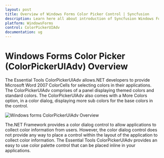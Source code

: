 ```yaml
---
layout: post
title: Overview of Windows Forms Color Picker Control | Syncfusion
description: Learn here all about introduction of Syncfusion Windows Forms Color Picker (ColorPickerUIAdv) control and more details.
platform: WindowsForms
control: ColorPickerUIAdv
documentation: ug
---
```

# Windows Forms Color Picker (ColorPickerUIAdv) Overview

The Essential Tools ColorPickerUIAdv allows.NET developers to provide Microsoft Word 2007 ColorCells for selecting colors in their applications. The ColorPickerUIAdv comprises of a panel displaying themed colors and standard colors. The ColorPickerUIAdv also comes with a More Colors option, in a color dialog, displaying more sub colors for the base colors in the control. 

![Windows forms ColorPickerUIAdv Overview](ColorPickerUIAdv_Images/ColorPicker2016Style.jpeg)



The.NET Framework provides a color dialog control to allow applications to collect color information from users. However, the color dialog control does not provide any way to place a control within the layout of the application to collect color information. The Essential Tools ColorPickerUIAdv provides an easy to use color palette control that can be placed inline in your applications. 
